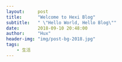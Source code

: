 ```yaml
---
layout:     post
title:      "Welcome to Hexi Blog"
subtitle:   " \"Hello World, Hello Blog\""
date:       2018-09-10 20:48:00
author:     "Hux"
header-img: "img/post-bg-2018.jpg"
tags:
    - 生活
---
```


